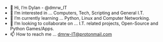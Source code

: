 - 👋 Hi, I’m Dylan - @dmrw_IT
- 👀 I’m interested in ... Computers, Tech, Scripting and General I.T.
- 🌱 I’m currently learning ... Python, Linux and Computer Networking.
- 💞️ I’m looking to collaborate on ... I.T. related projects, Open-Source and Python Games/Apps.
- 📫 How to reach me ... dmrw-IT@protonmail.com

<!---
dmrw-IT/dmrw-IT is a ✨ special ✨ repository because its `README.md` (this file) appears on your GitHub profile.
You can click the Preview link to take a look at your changes.
--->
